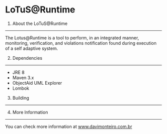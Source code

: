LoTuS@Runtime
================================

1. About the LoTuS@Runtime
--------------------------------------
The Lotus@Runtime is a tool to perform, in an integrated manner, monitoring, verification, and violations notification found during execution of a self adaptive system.

2. Dependencies
--------------------------------------
- JRE 8
- Maven 3.x
- ObjectAid UML Explorer
- Lombok


3. Building
--------------------------------------


4. More Information
--------------------------------------
You can check more information at www.davimonteiro.com.br
